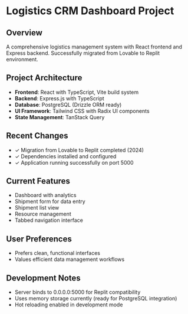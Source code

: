 # Logistics CRM Dashboard Project

## Overview
A comprehensive logistics management system with React frontend and Express backend. Successfully migrated from Lovable to Replit environment.

## Project Architecture
- **Frontend**: React with TypeScript, Vite build system
- **Backend**: Express.js with TypeScript
- **Database**: PostgreSQL (Drizzle ORM ready)
- **UI Framework**: Tailwind CSS with Radix UI components
- **State Management**: TanStack Query

## Recent Changes
- ✓ Migration from Lovable to Replit completed (2024)
- ✓ Dependencies installed and configured
- ✓ Application running successfully on port 5000

## Current Features
- Dashboard with analytics
- Shipment form for data entry
- Shipment list view
- Resource management
- Tabbed navigation interface

## User Preferences
- Prefers clean, functional interfaces
- Values efficient data management workflows

## Development Notes
- Server binds to 0.0.0.0:5000 for Replit compatibility
- Uses memory storage currently (ready for PostgreSQL integration)
- Hot reloading enabled in development mode